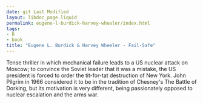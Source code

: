 ```yaml
---
date: git Last Modified
layout: libdoc_page.liquid
permalink: eugene-l-burdick-harvey-wheeler/index.html
tags:
- B
- book
title: "Eugene L. Burdick & Harvey Wheeler - Fail-Safe"
---
```


Tense thriller in which mechanical failure leads to a US  nuclear attack on Moscow; to convince the Soviet leader that it was a mistake,  the US president is forced to order the tit-for-tat destruction of New York.  John Pilgrim in 1966 considered it to be in the tradition of Chesney's The  Battle of Dorking, but its motivation is very different, being passionately  opposed to nuclear escalation and the arms war.